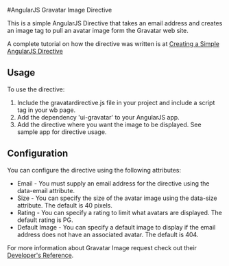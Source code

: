 #AngularJS Gravatar Image Directive

This is a simple AngularJS Directive that takes an email address and creates an image tag to pull an avatar image form the Gravatar web site.

A complete tutorial on how the directive was written is at [Creating a Simple AngularJS Directive]()

## Usage

To use the directive:

1. Include the gravatardirective.js file in your project and include a script tag in your wb page.
2. Add the dependency 'ui-gravatar' to your AngularJS app.
3. Add the directive where you want the image to be displayed. See sample app for directive usage.


## Configuration

You can configure the directive using the following attributes:

* Email - You must supply an email address for the directive using the data-email attribute.
* Size - You can specify the size of the avatar image using the data-size attribute. The default is 40 pixels.
* Rating - You can specify a rating to limit what avatars are displayed. The default rating is PG.
* Default Image - You can specify a default image to display if the email address does not have an associated avatar. The default is 404.

For more information about Gravatar Image request check out their [Developer's Reference](http://en.gravatar.com/site/implement/).

